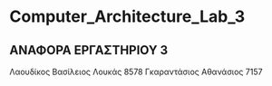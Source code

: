 # Computer_Architecture_Lab_3




## ΑΝΑΦΟΡΑ ΕΡΓΑΣΤΗΡΙΟΥ 3


Λαουδίκος Βασίλειος Λουκάς 8578
Γκαραντάσιος Αθανάσιος 7157
